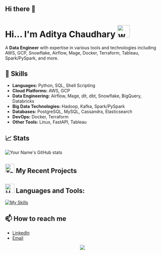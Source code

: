 ## Hi there 👋

<!--
**adityachaudhary99/adityachaudhary99** is a ✨ _special_ ✨ repository because its `README.md` (this file) appears on your GitHub profile.

Here are some ideas to get you started:

- 🔭 I’m currently working on ...
- 🌱 I’m currently learning ...
- 👯 I’m looking to collaborate on ...
- 🤔 I’m looking for help with ...
- 💬 Ask me about ...
- 📫 How to reach me: ...
- 😄 Pronouns: ...
- ⚡ Fun fact: ...
-->  

# Hi... I'm Aditya Chaudhary  <img src="https://user-images.githubusercontent.com/72663882/171687151-bb31c996-c9d2-49c8-b593-734946893b23.gif" alt="waving hand gif" aria-hidden="true" width="40" />

A **Data Engineer** with expertise in various tools and technologies including AWS, GCP, Snowflake, Airflow, Mage, Docker, Terraform, Tableau, Spark/PySpark, and more. 

## 🔧 Skills
- **Languages:** Python, SQL, Shell Scripting
- **Cloud Platforms:** AWS, GCP
- **Data Engineering:** Airflow, Mage, dlt, dbt, Snowflake, BigQuery, Databricks
- **Big Data Technologies:** Hadoop, Kafka, Spark/PySpark
- **Databases:** PostgreSQL, MySQL, Cassandra, Elasticsearch
- **DevOps:** Docker, Terraform
- **Other Tools:** Linux, FastAPI, Tableau

## 📈 Stats
![Your Name's GitHub stats](https://github-readme-stats.vercel.app/api?username=adityachaudhary99&show_icons=true&theme=radical)
 
## <img src="https://raw.githubusercontent.com/Tarikul-Islam-Anik/Animated-Fluent-Emojis/master/Emojis/People/Technologist.png" alt="Technologist" width="30" height="30" /> My Recent Projects 


## <img src="https://raw.githubusercontent.com/Tarikul-Islam-Anik/Animated-Fluent-Emojis/master/Emojis/Objects/Hammer%20and%20Wrench.png" alt="Hammer and Wrench" width="30" height="30" /> **Languages and Tools:**  
[![My Skills](https://skillicons.dev/icons?i=python,sql,r,docker,terraform,aws,gcp,snowflake,databricks,llm,airflow,mage,dlt,dbt,spark,hadoop,hive,kafka,postgresql,mysql,mongodb,cassandra,elastisearch,tableau.powerbi,lookerstudio,fastapi,linux,md,git,github&perline=13)](#)

## 📫 How to reach me
- [LinkedIn](https://www.linkedin.com/in/adityachaudhary99/)
- [Email](adityaachaudhary2003@gmail.com)

<p align="center">
     <img src="https://capsule-render.vercel.app/api?type=waving&color=gradient&height=100&section=footer"/>
</p>
